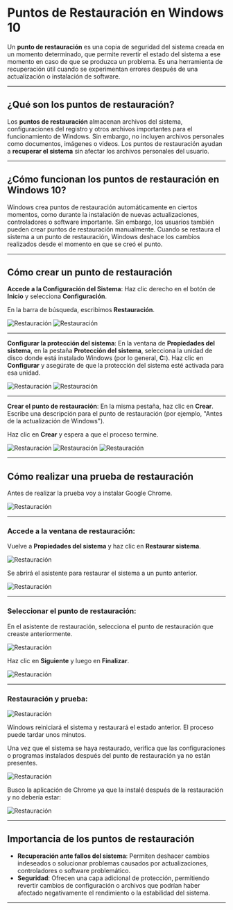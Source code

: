 # __Puntos de Restauración en Windows 10__

Un **punto de restauración** es una copia de seguridad del sistema creada en un momento determinado, que permite revertir el estado del sistema a ese momento en caso de que se produzca un problema. Es una herramienta de recuperación útil cuando se experimentan errores después de una actualización o instalación de software.

---
## __¿Qué son los puntos de restauración?__

Los **puntos de restauración** almacenan archivos del sistema, configuraciones del registro y otros archivos importantes para el funcionamiento de Windows. Sin embargo, no incluyen archivos personales como documentos, imágenes o videos. Los puntos de restauración ayudan a **recuperar el sistema** sin afectar los archivos personales del usuario.

---
## __¿Cómo funcionan los puntos de restauración en Windows 10?__

Windows crea puntos de restauración automáticamente en ciertos momentos, como durante la instalación de nuevas actualizaciones, controladores o software importante. Sin embargo, los usuarios también pueden crear puntos de restauración manualmente. Cuando se restaura el sistema a un punto de restauración, Windows deshace los cambios realizados desde el momento en que se creó el punto.

---
## __Cómo crear un punto de restauración__

**Accede a la Configuración del Sistema**:
Haz clic derecho en el botón de **Inicio** y selecciona **Configuración**.

En la barra de búsqueda, escribimos **Restauración**.

![Restauración](./img/restauracion/restauracion1.png)
![Restauración](./img/restauracion/restauracion2.png)

---
**Configurar la protección del sistema**:
En la ventana de **Propiedades del sistema**, en la pestaña **Protección del sistema**, selecciona la unidad de disco donde está instalado Windows (por lo general, **C:**).
Haz clic en **Configurar** y asegúrate de que la protección del sistema esté activada para esa unidad.

![Restauración](./img/restauracion/restauracion3.png)
![Restauración](./img/restauracion/restauracion4.png)

---
**Crear el punto de restauración**:
En la misma pestaña, haz clic en **Crear**.
Escribe una descripción para el punto de restauración (por ejemplo, "Antes de la actualización de Windows").

Haz clic en **Crear** y espera a que el proceso termine.

![Restauración](./img/restauracion/restauracion5.png)
![Restauración](./img/restauracion/restauracion6.png)
![Restauración](./img/restauracion/restauracion7.png)

---
## __Cómo realizar una prueba de restauración__
Antes de realizar la prueba voy a instalar Google Chrome.

![Restauración](./img/restauracion/restauracion8.png)

---
### **Accede a la ventana de restauración:**
Vuelve a **Propiedades del sistema** y haz clic en **Restaurar sistema**.

![Restauración](./img/restauracion/restauracion9.png)

Se abrirá el asistente para restaurar el sistema a un punto anterior.

![Restauración](./img/restauracion/restauracion10.png)

---
### **Seleccionar el punto de restauración:**
En el asistente de restauración, selecciona el punto de restauración que creaste anteriormente.

![Restauración](./img/restauracion/restauracion11.png)

Haz clic en **Siguiente** y luego en **Finalizar**.

![Restauración](./img/restauracion/restauracion12.png)

---
### **Restauración y prueba:**

![Restauración](./img/restauracion/restauracion13.png)

Windows reiniciará el sistema y restaurará el estado anterior. El proceso puede tardar unos minutos.

Una vez que el sistema se haya restaurado, verifica que las configuraciones o programas instalados después del punto de restauración ya no están presentes.

![Restauración](./img/restauracion/restauracion14.png)

Busco la aplicación de Chrome ya que la instalé después de la restauración y no debería estar:

![Restauración](./img/restauracion/restauracion15.png)

---
## __Importancia de los puntos de restauración__

- **Recuperación ante fallos del sistema**: Permiten deshacer cambios indeseados o solucionar problemas causados por actualizaciones, controladores o software problemático.
- **Seguridad**: Ofrecen una capa adicional de protección, permitiendo revertir cambios de configuración o archivos que podrían haber afectado negativamente el rendimiento o la estabilidad del sistema.

---